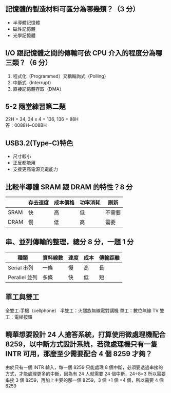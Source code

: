 ## 記憶體的製造材料可區分為哪幾類？（3 分）

- 半導體記憶體
- 磁性記憶體
- 光學記憶體

## I/O 跟記憶體之間的傳輸可依 CPU 介入的程度分為哪三類？（6 分）

1. 程式化（Programmed）又稱輪詢式（Polling）
2. 中斷式（Interrupt）
3. 直接記憶體存取（DMA）

## 5-2 隨堂練習第二題

22H = 34, 34 x 4 = 136, 136 = 88H  
答：0088H~008BH

## USB3.2(Type-C)特色

- 尺寸較小
- 正反都能用
- 支援更高電源充電能力

## 比較半導體 SRAM 跟 DRAM 的特性？8 分

|      | 存去速度 | 成本價格 | 功率消耗 | 刷新   |
| ---- | -------- | -------- | -------- | ------ |
| SRAM | 快       | 高       | 低       | 不需要 |
| DRAM | 慢       | 低       | 高       | 需要   |

## 串、並列傳輸的整理，總分 8 分，一題 1 分

| 種類          | 資料線數 | 速度 | 成本 | 傳輸距離 |
| ------------- | -------- | ---- | ---- | -------- |
| Serial 串列   | 一條     | 慢   | 高   | 長       |
| Perallel 並列 | 多條     | 快   | 低   | 短       |

## 單工與雙工

全雙工:手機（cellphone）
半雙工：火腿族無線電對講機
單工：數位無線 TV
雙工：電梯按鈕

## 曉華想要設計 24 人搶答系統，打算使用微處理機配合 8259，以中斷方式設計系統，若微處理機只有一隻 INTR 可用，那麼至少需要配合 4 個 8259 才夠？

由於只有一個 INTR 輸入，每一個 8259 只能處理 8 個中斷，必須要透過串接的方式，才能處理更多的中斷，因為有 24 人就需要 24 個中斷，24÷8=3 所以需要串接 3 個 8259，再加上主要的那一個 8259，3 個 +1 個 =4 個，所以需要 4 個 8259

